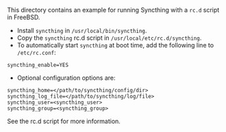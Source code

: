 This directory contains an example for running Syncthing with a `rc.d` script in FreeBSD.

* Install `syncthing` in `/usr/local/bin/syncthing`.
* Copy the `syncthing` rc.d script in `/usr/local/etc/rc.d/syncthing`.
* To automatically start `syncthing` at boot time, add the following line to `/etc/rc.conf`:
```
syncthing_enable=YES
```
* Optional configuration options are:
```
syncthing_home=</path/to/syncthing/config/dir>
syncthing_log_file=</path/to/syncthing/log/file>
syncthing_user=<syncthing_user>
syncthing_group=<syncthing_group>
```
See the rc.d script for more information.